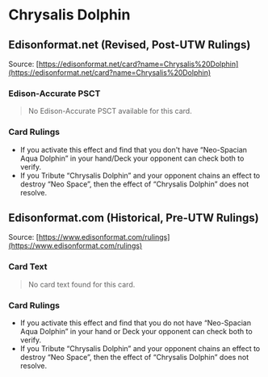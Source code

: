 # Chrysalis Dolphin

## Edisonformat.net (Revised, Post-UTW Rulings)

Source: [https://edisonformat.net/card?name=Chrysalis%20Dolphin](https://edisonformat.net/card?name=Chrysalis%20Dolphin)

### Edison-Accurate PSCT

> No Edison-Accurate PSCT available for this card.

### Card Rulings

*   If you activate this effect and find that you don't have “Neo-Spacian Aqua Dolphin” in your hand/Deck your opponent can check both to verify.
*   If you Tribute “Chrysalis Dolphin” and your opponent chains an effect to destroy “Neo Space”, then the effect of “Chrysalis Dolphin” does not resolve.


## Edisonformat.com (Historical, Pre-UTW Rulings)

Source: [https://www.edisonformat.com/rulings](https://www.edisonformat.com/rulings)

### Card Text

> No card text found for this card.

### Card Rulings

*   If you activate this effect and find that you do not have “Neo-Spacian Aqua Dolphin” in your hand or Deck your opponent can check both to verify.
*   If you Tribute “Chrysalis Dolphin” and your opponent chains an effect to destroy “Neo Space”, then the effect of “Chrysalis Dolphin” does not resolve.


